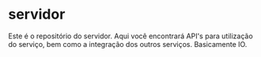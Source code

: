 # servidor
Este é o repositório do servidor. Aqui você encontrará API's para utilização do serviço, bem como a integração dos outros serviços. Basicamente IO.
